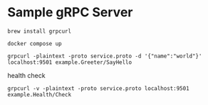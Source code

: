 Sample gRPC Server
========

```
brew install grpcurl
```

```
docker compose up
```

```
grpcurl -plaintext -proto service.proto -d '{"name":"world"}' localhost:9501 example.Greeter/SayHello
```

health check
```
grpcurl -v -plaintext -proto service.proto localhost:9501 example.Health/Check
```
